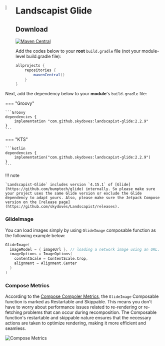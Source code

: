 <div class="header">
  <a href="https://github.com/bumptech/glide" target="_blank"> <img src="https://user-images.githubusercontent.com/24237865/95545537-1bc15200-0a39-11eb-883d-644f564da5d3.png" align="left" width="6%" alt="Landscapist-Glide" /></a>
  <h1>Landscapist Glide</h1>
</div>

## Download

[![Maven Central](https://img.shields.io/maven-central/v/com.github.skydoves/landscapist.svg?label=Maven%20Central)](https://central.sonatype.com/search?q=skydoves%2520landscapist)<br>

Add the codes below to your **root** `build.gradle` file (not your module-level build.gradle file):

```Groovy
allprojects {
    repositories {
        mavenCentral()
    }
}
```

Next, add the dependency below to your **module**'s `build.gradle` file:

=== "Groovy"

    ```Groovy
    dependencies {
        implementation "com.github.skydoves:landscapist-glide:2.2.9"
    }
    ```

=== "KTS"

    ```kotlin
    dependencies {
        implementation("com.github.skydoves:landscapist-glide:2.2.9")
    }
    ```

!!! note

    `Landscapist-Glide` includes version `4.15.1` of [Glide](https://github.com/bumptech/glide) internally. So please make sure your project uses the same Glide version or exclude the Glide dependency to adapt yours. Also, please make sure the Jetpack Compose version on the [release page](https://github.com/skydoves/Landscapist/releases).

### GlideImage

You can load images simply by using `GlideImage` composable function as the following example below:

```kotlin
GlideImage(
  imageModel = { imageUrl }, // loading a network image using an URL.
  imageOptions = ImageOptions(
    contentScale = ContentScale.Crop,
    alignment = Alignment.Center
  )
)
```

### Compose Metrics

According to the [Compose Compoler Metrics](https://github.com/androidx/androidx/blob/androidx-main/compose/compiler/design/compiler-metrics.md), the `GlideImage` Composable function is marked as Restartable and Skippable. This means you don't have to worry about performance issues related to re-rendering or re-fetching problems that can occur during recomposition. The Composable function's restartable and skippable nature ensures that the necessary actions are taken to optimize rendering, making it more efficient and seamless.

![Compose Metrics](https://github.com/skydoves/landscapist/assets/24237865/bc83dd61-b10a-480d-8797-252df81a10d1)
